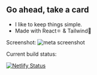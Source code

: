 ## Go ahead, take a card

- I like to keep things simple.
- Made with React⚛️ & Tailwind💨

Screenshot:
![meta screenshot](https://www.aaronelam.com/meta.png)

Current build status:

[![Netlify Status](https://api.netlify.com/api/v1/badges/43a1128a-40d2-4dda-8ac2-e02d25014548/deploy-status)](https://app.netlify.com/sites/aaronelam/deploys)
